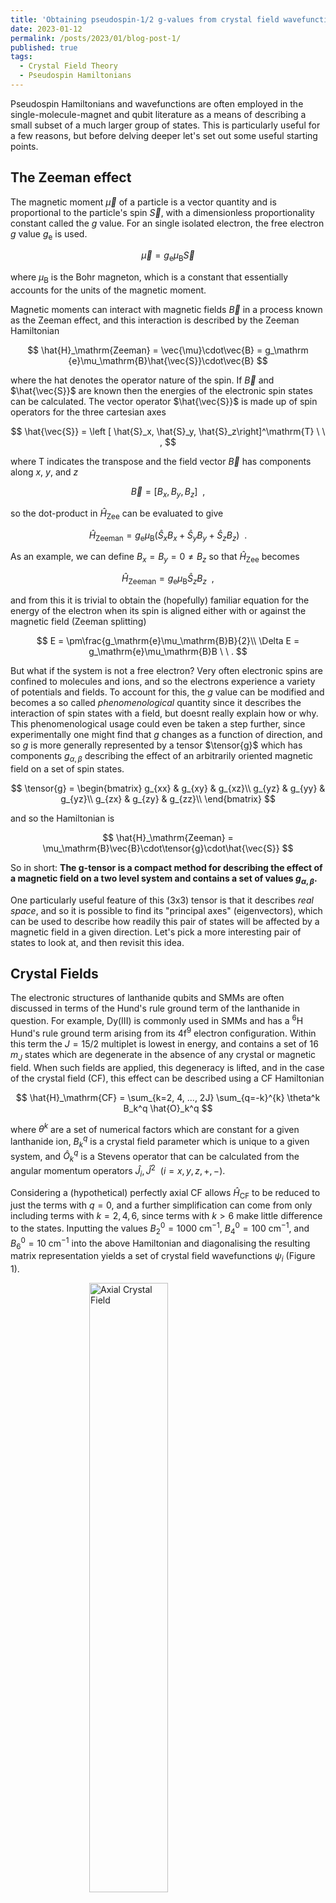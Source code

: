 ```yaml
---
title: 'Obtaining pseudospin-1/2 g-values from crystal field wavefunctions'
date: 2023-01-12
permalink: /posts/2023/01/blog-post-1/
published: true
tags:
  - Crystal Field Theory
  - Pseudospin Hamiltonians
---
```


Pseudospin Hamiltonians and wavefunctions are often employed in the single-molecule-magnet and qubit literature as a means of describing a small subset of a much larger group of states. This is particularly useful for a few reasons, but before delving deeper let's set out some useful starting points.

## The Zeeman effect

$\newcommand{\tensor}[1]{\bar{\bar{#1}}}$

The magnetic moment $\vec{\mu}$ of a particle is a vector quantity and is proportional to the particle's spin $\vec{S}$, with a dimensionless proportionality constant called the $g$ value. For an single isolated electron, the free electron $g$ value $g_\mathrm{e}$ is used.

$$
\vec{\mu} = g_\mathrm{e} \mu_\mathrm{B} \vec{S}
$$

where $\mu_\mathrm{B}$ is the Bohr magneton, which is a constant that essentially accounts for the units of the magnetic moment.

Magnetic moments can interact with magnetic fields $\vec{B}$ in a process known as the Zeeman effect, and this interaction is described by the Zeeman Hamiltonian

$$
\hat{H}_\mathrm{Zeeman} = \vec{\mu}\cdot\vec{B} = g_\mathrm
{e}\mu_\mathrm{B}\hat{\vec{S}}\cdot\vec{B}
$$

where the hat denotes the operator nature of the spin. If $\vec{B}$ and $\hat{\vec{S}}$ are known then the energies of the electronic spin states can be calculated. The vector operator $\hat{\vec{S}}$ is made up of spin operators for the three cartesian axes

$$
\hat{\vec{S}} = \left [ \hat{S}_x, \hat{S}_y, \hat{S}_z\right]^\mathrm{T} \ \ ,
$$

where $\mathrm{T}$ indicates the transpose and the field vector $\vec{B}$ has components along $x$, $y$, and $z$

$$
\vec{B} = \left [ B_x, B_y, B_z\right] \ \ ,
$$

so the dot-product in $\hat{H}_\mathrm{Zee}$ can be evaluated to give

$$
\hat{H}_\mathrm{Zeeman} = g_\mathrm{e} \mu_\mathrm{B} (\hat{S}_x B_x + \hat{S}_y B_y + \hat{S}_z B_z ) \ \ .
$$

As an example, we can define $B_x=B_y=0\neq B_z$ so that $\hat{H}_\mathrm{Zee}$ becomes

$$
\hat{H}_\mathrm{Zeeman} = g_\mathrm{e} \mu_\mathrm{B} \hat{S}_z B_z \ \ ,
$$

and from this it is trivial to obtain the (hopefully) familiar equation for the energy of the electron when its spin is aligned either with or against the magnetic field (Zeeman splitting)

$$
E = \pm\frac{g_\mathrm{e}\mu_\mathrm{B}B}{2}\\
\Delta E = g_\mathrm{e}\mu_\mathrm{B}B \ \ .
$$

But what if the system is not a free electron? Very often electronic spins are confined to molecules and ions, and so the electrons experience a variety of potentials and fields. To account for this, the $g$ value can be modified and becomes a so called *phenomenological* quantity since it describes the interaction of spin states with a field, but doesnt really explain how or why. This phenomenological usage could even be taken a step further, since experimentally one might find that $g$ changes as a function of direction, and so $g$ is more generally represented by a tensor $\tensor{g}$ which has components $g_{\alpha,\beta}$ describing the effect of an arbitrarily oriented magnetic field on a set of spin states.

$$
\tensor{g} = \begin{bmatrix}
g_{xx} & g_{xy} & g_{xz}\\
g_{yz} & g_{yy} & g_{yz}\\
g_{zx} & g_{zy} & g_{zz}\\
\end{bmatrix}
$$

and so the Hamiltonian is

$$
\hat{H}_\mathrm{Zeeman} = \mu_\mathrm{B}\vec{B}\cdot\tensor{g}\cdot\hat{\vec{S}}
$$



So in short: **The g-tensor is a compact method for describing the effect of a magnetic field on a two level system and contains a set of values $g_{\alpha, \beta}$.**

One particularly useful feature of this (3x3) tensor is that it describes *real space*, and so it is possible to find its "principal axes" (eigenvectors), which can be used to describe how readily this pair of states will be affected by a magnetic field in a given direction. Let's pick a more interesting pair of states to look at, and then revisit this idea.


## Crystal Fields

The electronic structures of lanthanide qubits and SMMs are often discussed in terms of the Hund's rule ground term of the lanthanide in question. For example, Dy(III) is commonly used in SMMs and has a $^6 \mathrm{H}$ Hund's rule ground term arising from its 4f<sup>9</sup> electron configuration. Within this term the $J=15/2$ multiplet is lowest in energy, and contains a set of 16 $m_J$ states which are degenerate in the absence of any crystal or magnetic field. When such fields are applied, this degeneracy is lifted, and in the case of the crystal field (CF), this effect can be described using a CF Hamiltonian

$$
\hat{H}_\mathrm{CF} = \sum_{k=2, 4, ..., 2J} \sum_{q=-k}^{k} \theta^k B_k^q \hat{O}_k^q
$$

where $\theta^k$ are a set of numerical factors which are constant for a given lanthanide ion, $B_k^q$ is a crystal field parameter which is unique to a given system, and $\hat{O}_k^q$ is a Stevens operator that can be calculated from the angular momentum operators $\hat{J}_i, \hat{J}^2 \ \ (i = x, y, z, +, -)$.

Considering a (hypothetical) perfectly axial CF allows $\hat{H}_\mathrm{CF}$ to be reduced to just the terms with $q=0$, and a further simplification can come from only including terms with $k=2,4,6$, since terms with $k>6$ make little difference to the states. Inputting the values $B_2^0 = 1000 \ \mathrm{cm}^{-1}$, $B_4^0 = 100 \ \mathrm{cm}^{-1}$, and $B_6^0 = 10 \ \mathrm{cm}^{-1}$ into the above Hamiltonian and diagonalising the resulting matrix representation yields a set of crystal field wavefunctions $\psi_i$ (Figure 1).

<img src="/images/axial_cf.png"
     alt="Axial Crystal Field"
     style="margin-left: auto; margin-right: auto; width: 50%; display: block" />
<p style="text-align: center;">Figure 1: States of the J = 15/2 multiplet of Dy(III) in a perfectly axial crystal field.</p>

In this example there are 8 pairs of degenerate states (doublets) with opposite values of $m_J$. The low energy (< 1000 cm<sup>-1</sup>) doublets are well separated from each other, and so each doublet could be treated as a *pseudo* $S=1/2$ system with its own $\tensor{g}$. Then, the main magnetic axes of each doublet could be quantified and visualised, and we could start gain insight into how the molecular structure affects the electronic states.

## Finding the pseudospin g values

The question is of course, how are the elements of $\tensor{g}$ found? We could apply a magnetic field $\vec{B}$ to our CF states and record how they change as the orientation of $\vec{B}$ is varied, but this is a long and laborious process which would be at the mercy of numerical instabilities.

Instead, we use a formula proposed by Gerloch and McMeeking which connects elements of the total magnetic moment operator $\hat{\mu}$ to the g-tensor. The total magnetic moment operator $\hat{\mu}_\alpha$ for a given direction $\alpha$ is analogous to the free electron magnetic moment operator

$$
\hat{\mu}_\alpha = g_J \mu_\mathrm{B} \hat{J}_\alpha \ .
$$

Where $\alpha$ and $\beta$ specify the cartesian directions $x$, $y$, and $z$, and the $g_\mathrm{e}$ has been replaced with the Landé g-factor $g_J$ which is a scalar that can be calculated from the $L$, $S$, and $J$ quantum numbers. Typically, these operators would be constructed in a basis of pure (or *free ion*) angular momentum states, but we're working with crystal field states which usually are not *pure*, and consist of mixtures of angular momentum states. To transform between the two, we can pre and post multiply the matrix representations of $\hat{\mu}_\alpha$ by the eigenvectors of the crystal field Hamiltonian.

So then, with the correct matrix representations of $\hat{\mu}_\alpha$ in hand, we can use Gerloch and McMeeking's formula to calculate the elements of $\tensor{g}$

$$
(g \cdot g^\mathrm{T})_{\alpha,\beta} = G_{\alpha,\beta} = 2 \sum_{u=\psi, \psi'}\sum_{v=\psi, \psi'}\mu_{\alpha_{u,v}}\mu_{\beta_{v,u}} \ \ .
$$

Where $\psi$ and $\psi'$ are the CF wavefunctions of a given doublet. The final step is to take  $\tensor{G}$ that we've just calculated, and obtain $\tensor{g}$ from the matrix square root

$$
\tensor{G}_\mathrm{diag} = \tensor{V}^{-1}\tensor{G}\tensor{V}\\
\tensor{g} = \tensor{V}\tensor{G}_\mathrm{diag}^{1/2}\tensor{V}^{-1} \ \ ,
$$

where $\tensor{G}_\mathrm{diag}$ is a matrix containing the eigenvalues of $\tensor{G}$, and $\tensor{V}$ contains the corresponding eigenvectors.

Then, the principal axes (eigenvectors) of the g-tensor can be obtained by diagonalisation, and can be visualised as three-dimensional vectors on top of the molecular structure. Additonally the respective g-values (eigenvalues) can be used to describe how easily the system is magnetised along each of the principal axes. In the case of the ground doublet these are $\left[0,0,20\right] = \left[g_x, g_y, g_z\right]$ and so a magnetic field on $x$ and $y$ will essentially have no impact on the ground doublet. Why? The strong axial CF makes the ground doublet energetically well isolated, and when coupled with its strong magnetic moment along the $z$ axis means that a very very large magnetic field along $x$ or $y$ will be required to start affecting these states.[^1]

[^1]: When the field is this large, the whole idea of a "ground doublet" is nonsense.

## Example

The following python code will calculate the g-tensors for each doublet of the system illustrated in Figure 1. The only dependencies are `angmom_suite==1.10.2` and `numpy`.

<script src="https://gist.github.com/JonKragskow/4d59a2625c642e86b65dba2c2bf86621.js"></script>

The expected output is

```
Doublet 1
Energy = 0.0000 cm^-1
g_x = 0.0000 g_y = 0.0000 g_z = 20.0000
g-vectors (columns)
g_x    g_y    g_z
1.0000 0.0000 0.0000
0.0000 1.0000 0.0000
0.0000 0.0000 1.0000

Doublet 2
Energy = 369.8524 cm^-1
g_x = 0.0000 g_y = 0.0000 g_z = 17.3333
g-vectors (columns)
g_x    g_y    g_z
1.0000 0.0000 0.0000
0.0000 1.0000 0.0000
0.0000 0.0000 1.0000

Doublet 3
Energy = 655.7887 cm^-1
g_x = 0.0000 g_y = 0.0000 g_z = 14.6667
g-vectors (columns)
g_x    g_y    g_z
1.0000 0.0000 0.0000
0.0000 1.0000 0.0000
0.0000 0.0000 1.0000

Doublet 4
Energy = 853.2186 cm^-1
g_x = 0.0000 g_y = 0.0000 g_z = 12.0000
g-vectors (columns)
g_x    g_y    g_z
1.0000 0.0000 0.0000
0.0000 1.0000 0.0000
0.0000 0.0000 1.0000

Doublet 5
Energy = 974.0960 cm^-1
g_x = 0.0000 g_y = 0.0000 g_z = 9.3333
g-vectors (columns)
g_x    g_y    g_z
1.0000 0.0000 0.0000
0.0000 1.0000 0.0000
0.0000 0.0000 1.0000

Doublet 6
Energy = 1038.3121 cm^-1
g_x = 0.0000 g_y = 0.0000 g_z = 6.6667
g-vectors (columns)
g_x    g_y    g_z
1.0000 0.0000 0.0000
0.0000 1.0000 0.0000
0.0000 0.0000 1.0000

Doublet 7
Energy = 1066.8101 cm^-1
g_x = 0.0000 g_y = 0.0000 g_z = 4.0000
g-vectors (columns)
g_x    g_y    g_z
1.0000 0.0000 0.0000
0.0000 1.0000 0.0000
0.0000 0.0000 1.0000

Doublet 8
Energy = 1076.4210 cm^-1
g_x = 1.3333 g_y = 10.6667 g_z = 10.6667
g-vectors (columns)
g_x    g_y    g_z
0.0000 0.0000 1.0000
0.0000 1.0000 0.0000
1.0000 0.0000 0.0000 
```